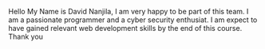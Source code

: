 Hello My Name is David Nanjila, 
I am very happy to be part of this team. I am a passionate programmer and a cyber security enthusiat.
I am expect to have gained relevant web development skills by the end of this course.
Thank you